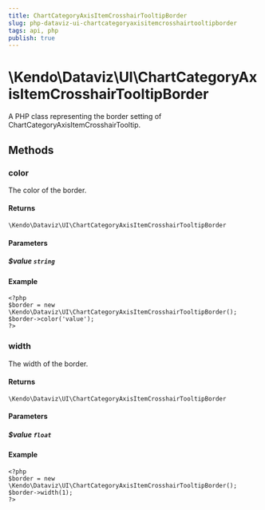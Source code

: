```yaml
---
title: ChartCategoryAxisItemCrosshairTooltipBorder
slug: php-dataviz-ui-chartcategoryaxisitemcrosshairtooltipborder
tags: api, php
publish: true
---
```


# \Kendo\Dataviz\UI\ChartCategoryAxisItemCrosshairTooltipBorder

A PHP class representing the border setting of ChartCategoryAxisItemCrosshairTooltip.


## Methods

### color
The color of the border.

#### Returns
`\Kendo\Dataviz\UI\ChartCategoryAxisItemCrosshairTooltipBorder`

#### Parameters

##### $value `string`



#### Example 
    <?php
    $border = new \Kendo\Dataviz\UI\ChartCategoryAxisItemCrosshairTooltipBorder();
    $border->color('value');
    ?>

### width
The width of the border.

#### Returns
`\Kendo\Dataviz\UI\ChartCategoryAxisItemCrosshairTooltipBorder`

#### Parameters

##### $value `float`



#### Example 
    <?php
    $border = new \Kendo\Dataviz\UI\ChartCategoryAxisItemCrosshairTooltipBorder();
    $border->width(1);
    ?>

